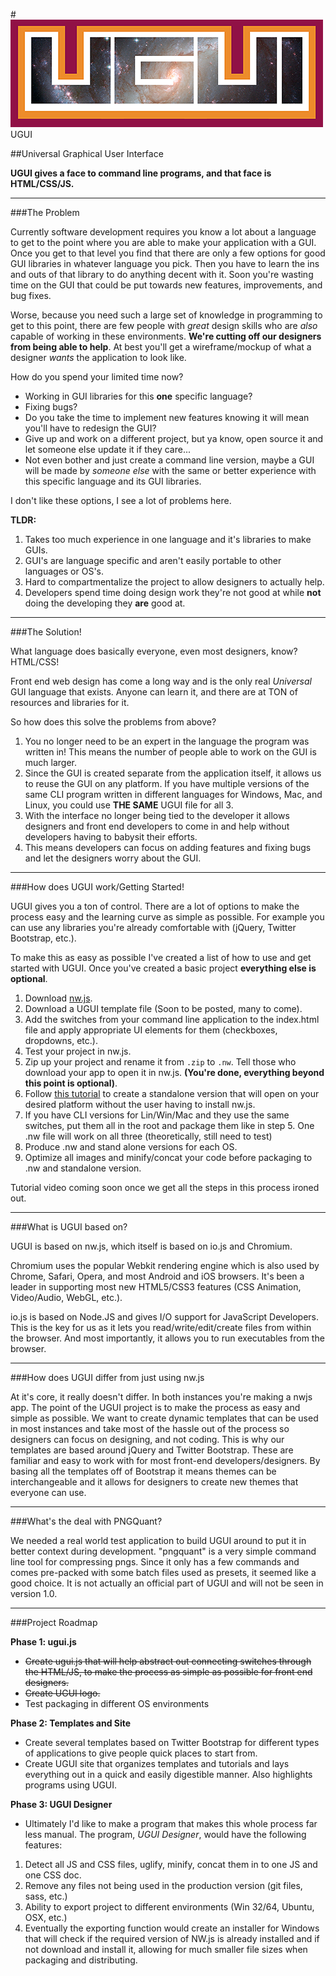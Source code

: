 #![UGUI Logo](_assets/logo/ugui-logo.png "Universal Graphical User Interface") UGUI

##Universal Graphical User Interface

**UGUI gives a face to command line programs, and that face is HTML/CSS/JS.**

* * *

###The Problem

Currently software development requires you know a lot about a language to get to the point where you are able to make your application with a GUI. Once you get to that level you find that there are only a few options for good GUI libraries in whatever language you pick. Then you have to learn the ins and outs of that library to do anything decent with it. Soon you're wasting time on the GUI that could be put towards new features, improvements, and bug fixes.

Worse, because you need such a large set of knowledge in programming to get to this point, there are few people with *great* design skills who are *also* capable of working in these environments. **We're cutting off our designers from being able to help**. At best you'll get a wireframe/mockup of what a designer *wants* the application to look like.

How do you spend your limited time now?

 * Working in GUI libraries for this **one** specific language?
 * Fixing bugs?
 * Do you take the time to implement new features knowing it will mean you'll have to redesign the GUI?
 * Give up and work on a different project, but ya know, open source it and let someone else update it if they care...
 * Not even bother and just create a command line version, maybe a GUI will be made by *someone else* with the same or better experience with this specific language and its GUI libraries.

I don't like these options, I see a lot of problems here.

**TLDR:**

1. Takes too much experience in one language and it's libraries to make GUIs.
2. GUI's are language specific and aren't easily portable to other languages or OS's.
3. Hard to compartmentalize the project to allow designers to actually help.
4. Developers spend time doing design work they're not good at while **not** doing the developing they **are** good at.

* * *

###The Solution!

What language does basically everyone, even most designers, know? HTML/CSS!

Front end web design has come a long way and is the only real *Universal* GUI language that exists. Anyone can learn it, and there are at TON of resources and libraries for it.

So how does this solve the problems from above?

1. You no longer need to be an expert in the language the program was written in! This means the number of people able to work on the GUI is much larger.
2. Since the GUI is created separate from the application itself, it allows us to reuse the GUI on any platform. If you have multiple versions of the same CLI program written in different languages for Windows, Mac, and Linux, you could use **THE SAME** UGUI file for all 3.
3. With the interface no longer being tied to the developer it allows designers and front end developers to come in and help without developers having to babysit their efforts.
4. This means developers can focus on adding features and fixing bugs and let the designers worry about the GUI.

* * *

###How does UGUI work/Getting Started!

UGUI gives you a ton of control. There are a lot of options to make the process easy and the learning curve as simple as possible. For example you can use any libraries you're already comfortable with (jQuery, Twitter Bootstrap, etc.).

To make this as easy as possible I've created a list of how to use and get started with UGUI. Once you've created a basic project **everything else is optional**.

1. Download [nw.js](http://nwjs.io).
2. Download a UGUI template file (Soon to be posted, many to come).
3. Add the switches from your command line application to the index.html file and apply appropriate UI elements for them (checkboxes, dropdowns, etc.).
4. Test your project in nw.js.
5. Zip up your project and rename it from `.zip` to `.nw`. Tell those who download your app to open it in nw.js. **(You're done, everything beyond this point is optional)**.
6. Follow [this tutorial](https://github.com/nwjs/nw.js/wiki/How-to-package-and-distribute-your-apps) to create a standalone version that will open on your desired platform without the user having to install nw.js.
7. If you have CLI versions for Lin/Win/Mac and they use the same switches, put them all in the root and package them like in step 5. One .nw file will work on all three (theoretically, still need to test)
8. Produce .nw and stand alone versions for each OS.
9. Optimize all images and minify/concat your code before packaging to .nw and standalone version.

Tutorial video coming soon once we get all the steps in this process ironed out.

* * *

###What is UGUI based on?

UGUI is based on nw.js, which itself is based on io.js and Chromium.

Chromium uses the popular Webkit rendering engine which is also used by Chrome, Safari, Opera, and most Android and iOS browsers. It's been a leader in supporting most new HTML5/CSS3 features (CSS Animation, Video/Audio, WebGL, etc.).

io.js is based on Node.JS and gives I/O support for JavaScript Developers. This is the key for us as it lets you read/write/edit/create files from within the browser. And most importantly, it allows you to run executables from the browser.

* * *

###How does UGUI differ from just using nw.js

At it's core, it really doesn't differ. In both instances you're making a nwjs app. The point of the UGUI project is to make the process as easy and simple as possible. We want to create dynamic templates that can be used in most instances and take most of the hassle out of the process so designers can focus on designing, and not coding. This is why our templates are based around jQuery and Twitter Bootstrap. These are familiar and easy to work with for most front-end developers/designers. By basing all the templates off of Bootstrap it means themes can be interchangeable and it allows for designers to create new themes that everyone can use.

* * *

###What's the deal with PNGQuant?

We needed a real world test application to build UGUI around to put it in better context during development. "pngquant" is a very simple command line tool for compressing pngs. Since it only has a few commands and comes pre-packed with some batch files used as presets, it seemed like a good choice. It is not actually an official part of UGUI and will not be seen in version 1.0.

* * *

###Project Roadmap

**Phase 1: ugui.js**

* ~~Create ugui.js that will help abstract out connecting switches through the HTML/JS, to make the process as simple as possible for front end designers.~~
* ~~Create UGUI logo.~~
* Test packaging in different OS environments

**Phase 2: Templates and Site**

* Create several templates based on Twitter Bootstrap for different types of applications to give people quick places to start from.
* Create UGUI site that organizes templates and tutorials and lays everything out in a quick and easily digestible manner. Also highlights programs using UGUI.

**Phase 3: UGUI Designer**

* Ultimately I'd like to make a program that makes this whole process far less manual. The program, *UGUI Designer*, would have the following features:
 1. Detect all JS and CSS files, uglify, minify, concat them in to one JS and one CSS doc.
 2. Remove any files not being used in the production version (git files, sass, etc.)
 3. Ability to export project to different environments (Win 32/64, Ubuntu, OSX, etc.)
 4. Eventually the exporting function would create an installer for Windows that will check if the required version of NW.js is already installed and if not download and install it, allowing for much smaller file sizes when packaging and distributing.